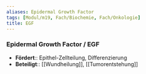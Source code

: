 ```yaml
---
aliases: Epidermal Growth Factor
tags: [Modul/m19, Fach/Biochemie, Fach/Onkologie]
title: EGF
---
```

### Epidermal Growth Factor / EGF 
- **Fördert**:: Epithel-Zellteilung, Differenzierung
- **Beteiligt**:: [[Wundheilung]], [[Tumorentstehung]]